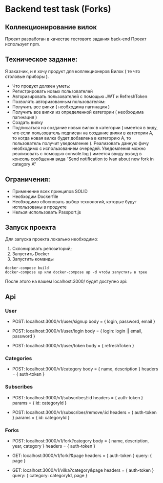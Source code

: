 # Backend test task (Forks)
## Коллекционирование вилок 

Проект разработан в качестве тестового задания back-end
Проект использует npm.
## Техническое задание:
Я заказчик, и я хочу продукт для коллекционеров Вилок ( те что столовые приборы ).
* Что продукт должен уметь:
* Регистрировать новых пользователей
* Авторизировать пользователей с помощью JWT и RefreshToken
* Позволять авторизованным пользователям:
* Получить все вилки ( необходима пагинация )
* Получить все вилки из определенной категории ( необходима пагинация )
* Создать вилку
* Подписаться на создание новых вилок в категории 
( имеется в виду, что если пользователь подписан на создание вилки в категории А, то когда новая вилка будет добавлена в категорию А, то пользователь получит уведомление ). Реализовать данную фичу необходимо с использованием очередей. Уведомления можно реализовать с помощью console.log ( имеется ввиду вывод в консоль сообщения вида “Send notification to Ivan about new fork in category A”
## Ограничения:
* Применение всех принципов SOLID
* Необходим Dockerfile
* Необходимо обосновать выбор технологий, которые будут использованы в продукте
* Нельзя использовать Passport.js


## Запуск проекта 
Для запуска проекта локально необходимо: 
1. Склонировать репозиторий;
2. Запустить Docker
3. Запустить команды
```
docker-compose build
docker-compose up или docker-compose up -d чтобы запустить в трее
```
После этого на вашем localhost:3000/ будет доступно api:

## Api
### User
* POST: localhost:3000/v1/user/signup
body = { login, password, email }

* POST: localhost:3000/v1/user/login
body = { login: login || email, password }

* POST: localhost:3000/v1/user/token
body = { refreshToken }

### Categories
* POST: localhost:3000/v1/category
body = { name, description }
headers = { auth-token }

### Subscribes
* POST: localhost:3000/v1/subscribes/:id
headers = { auth-token }
params = { id: categoryId }

* POST: localhost:3000/v1/subscribes/remove/:id
headers = { auth-token }
params = { id: categoryId }

### Forks
* POST: localhost:3000/v1/fork?category
body = { name, description, year, category }
headers = { auth-token }

* GET: localhost:3000/v1/fork?&page
headers = { auth-token }
query: { page }

* GET: localhost:3000/v1/vilka?category&page
headers = { auth-token }
query: { category: categoryId, page }
